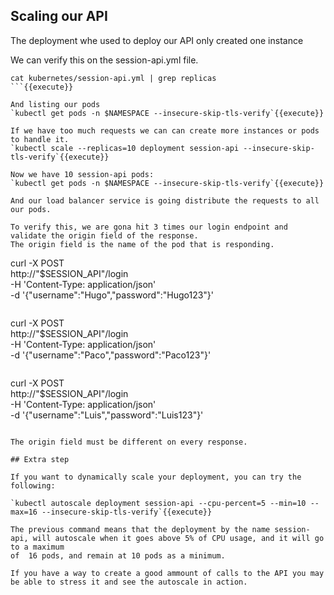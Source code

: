 ## Scaling our API

The deployment whe used to deploy our API only created one instance

We can verify this on the session-api.yml file.

```
cat kubernetes/session-api.yml | grep replicas
```{{execute}}

And listing our pods
`kubectl get pods -n $NAMESPACE --insecure-skip-tls-verify`{{execute}}

If we have too much requests we can can create more instances or pods to handle it.
`kubectl scale --replicas=10 deployment session-api --insecure-skip-tls-verify`{{execute}}

Now we have 10 session-api pods:
`kubectl get pods -n $NAMESPACE --insecure-skip-tls-verify`{{execute}}

And our load balancer service is going distribute the requests to all our pods. 

To verify this, we are gona hit 3 times our login endpoint and validate the origin field of the response. 
The origin field is the name of the pod that is responding.
```
curl -X POST \
  http://"$SESSION_API"/login \
  -H 'Content-Type: application/json' \
  -d '{"username":"Hugo","password":"Hugo123"}'
```{{execute}}

```
curl -X POST \
  http://"$SESSION_API"/login \
  -H 'Content-Type: application/json' \
  -d '{"username":"Paco","password":"Paco123"}'
```{{execute}}

```
curl -X POST \
  http://"$SESSION_API"/login \
  -H 'Content-Type: application/json' \
  -d '{"username":"Luis","password":"Luis123"}'
```{{execute}}

The origin field must be different on every response.

## Extra step

If you want to dynamically scale your deployment, you can try the following:

`kubectl autoscale deployment session-api --cpu-percent=5 --min=10 --max=16 --insecure-skip-tls-verify`{{execute}}

The previous command means that the deployment by the name session-api, will autoscale when it goes above 5% of CPU usage, and it will go to a maximum
of  16 pods, and remain at 10 pods as a minimum.

If you have a way to create a good ammount of calls to the API you may be able to stress it and see the autoscale in action. 